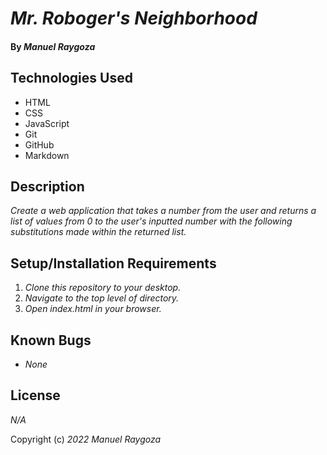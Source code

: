 # _Mr. Roboger's Neighborhood_

#### By _**Manuel Raygoza**_


## Technologies Used

* HTML
* CSS
* JavaScript
* Git
* GitHub
* Markdown

## Description

_Create a web application that takes a number from the user and returns a list of values from 0 to the user's inputted number with the following substitutions made within the returned list._

## Setup/Installation Requirements

1. _Clone this repository to your desktop._
2. _Navigate to the top level of directory._
3. _Open index.html in your browser._


## Known Bugs

* _None_


## License

_N/A_

Copyright (c) _2022_ _Manuel Raygoza_
